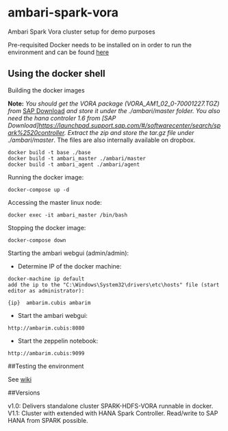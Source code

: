# ambari-spark-vora
Ambari Spark Vora cluster setup for demo purposes

Pre-requisited
Docker needs to be installed on in order to run the environment and can be found [here](https://docs.docker.com/engine/installation/)

## Using the docker shell

Building the docker images

**Note:** *You should get the VORA package (VORA_AM1_02_0-70001227.TGZ) from* [SAP Download](https://launchpad.support.sap.com/#/softwarecenter/search/vora%25201.2) *and store it under the ./ambari/master folder. You also need the hana controler 1.6 from [SAP Download]https://launchpad.support.sap.com/#/softwarecenter/search/spark%2520controller. Extract the zip and store the tar.gz file under ./ambari/master*. The files are also internally available on dropbox.
```
docker build -t base ./base
docker build -t ambari_master ./ambari/master
docker build -t ambari_agent ./ambari/agent
```
Running the docker image:
```
docker-compose up -d
```
Accessing the master linux node:
```
docker exec -it ambari_master /bin/bash
```
Stopping the docker image:
```
docker-compose down
```
Starting the ambari webgui (admin/admin):
- Determine IP of the docker machine: 
```
docker-machine ip default
add the ip to the "C:\Windows\System32\drivers\etc\hosts" file (start editor as administrator):
                                                                                              
{ip}  ambarim.cubis ambarim
```
- Start the ambari webgui: 
```
http://ambarim.cubis:8080
```
- Start the zeppelin notebook: 
```
http://ambarim.cubis:9099
```
##Testing the environment

See [wiki](https://github.com/CubisSolutions/ambari-spark-vora/wiki/Testing-the-vora-environment)  

##Versions

v1.0: Delivers standalone cluster SPARK-HDFS-VORA runnable in docker.
V1.1: Cluster with extended with HANA Spark Controller. Read/write to SAP HANA from SPARK possible.


